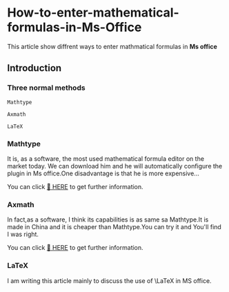 # How-to-enter-mathematical-formulas-in-Ms-Office
This article show diffrent ways to enter mathmatical formulas in __Ms office__
## Introduction 
### Three normal methods
```
Mathtype

Axmath

LaTeX
```

### Mathtype
It is, as a software, the most used mathematical formula editor on the market today. We can download him and he will automatically configure the plugin in Ms office.One disadvantage is that he is more expensive...

You can click [:link: HERE](https://www.wiris.com/en/mathtype/) to get further information.
### Axmath
In fact,as a software, I think its capabilities is as same sa Mathtype.It is made in China and it is cheaper than Mathtype.You can try it and You'll find I was right.

You can click [:link: HERE](https://www.axsoft.co/axmath/) to get further information.
### LaTeX
I am writing this article mainly to discuss the use of \LaTeX in MS office.
